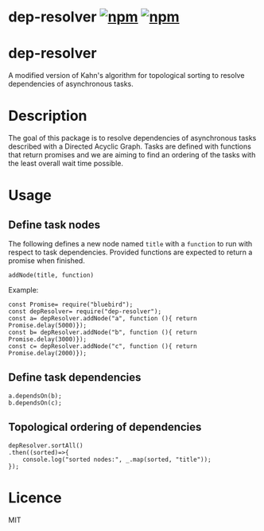 # dep-resolver [![npm](http://img.shields.io/npm/v/dep-resolver.svg)](https://npmjs.org/package/dep-resolver) [![npm](http://img.shields.io/npm/dm/dep-resolver.svg)](https://npmjs.org/package/dep-resolver)

# dep-resolver
A modified version of Kahn's algorithm for topological sorting to resolve dependencies of asynchronous tasks. 

# Description
The goal of this package is to resolve dependencies of asynchronous tasks described with a Directed Acyclic Graph. Tasks are defined with functions that return promises and we are aiming to find an ordering of the tasks with the least overall wait time possible.

# Usage 

## Define task nodes
The following defines a new node named `title` with a `function` to run with respect to task dependencies.
Provided functions are expected to return a promise when finished.

    addNode(title, function)

Example:

    const Promise= require("bluebird");
    const depResolver= require("dep-resolver");
    const a= depResolver.addNode("a", function (){ return Promise.delay(5000)});
    const b= depResolver.addNode("b", function (){ return Promise.delay(3000)});
    const c= depResolver.addNode("c", function (){ return Promise.delay(2000)});

## Define task dependencies
    a.dependsOn(b);
    b.dependsOn(c);

## Topological ordering of dependencies
    depResolver.sortAll()
    .then((sorted)=>{
        console.log("sorted nodes:", _.map(sorted, "title"));
    });


# Licence
MIT